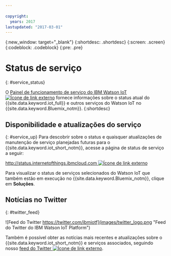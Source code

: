 ```yaml
---

copyright:
  years: 2017
lastupdated: "2017-03-01"
---
```


{:new_window: target="_blank"}
{:shortdesc: .shortdesc}
{:screen: .screen}
{:codeblock: .codeblock}
{:pre: .pre}

# Status de serviço
{: #service_status}

O [Painel de funcionamento de serviço do IBM Watson IoT ![Ícone de link externo](../../icons/launch-glyph.svg "Ícone de link externo")](https://status.internetofthings.ibmcloud.com) fornece informações sobre o status atual do {{site.data.keyword.iot_full}} e outros serviços do Watson IoT no {{site.data.keyword.Bluemix_notm}}.
{:shortdesc}

## Disponibilidade e atualizações do serviço
{: #service_up}
Para descobrir sobre o status e quaisquer atualizações de manutenção de serviço planejadas futuras para o {{site.data.keyword.iot_short_notm}}, acesse a página de status de serviço a seguir:

[http://status.internetofthings.ibmcloud.com ![Ícone de link externo](../../icons/launch-glyph.svg "Ícone de link externo")](http://status.internetofthings.ibmcloud.com)

Para visualizar o status de serviços selecionados do Watson IoT que também estão em execução no {{site.data.keyword.Bluemix_notm}}, clique em **Soluções**.

## Notícias no Twitter
{: #twitter_feed}

![Feed do Twitter https://twitter.com/ibmiotf](images/twitter_logo.png "Feed do Twitter do IBM Watson IoT Platform")

Também é possível obter as notícias mais recentes e atualizações sobre o {{site.data.keyword.iot_short_notm}} e serviços associados, seguindo nosso [feed do Twitter ![Ícone de link externo](../../icons/launch-glyph.svg "Ícone de link externo")](https://twitter.com/ibmiotf).
